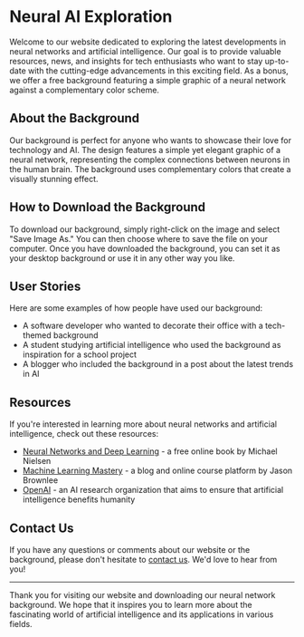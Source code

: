 <!--font:Inter-->

# Neural AI Exploration

Welcome to our website dedicated to exploring the latest developments in neural networks and artificial intelligence. Our goal is to provide valuable resources, news, and insights for tech enthusiasts who want to stay up-to-date with the cutting-edge advancements in this exciting field. As a bonus, we offer a free background featuring a simple graphic of a neural network against a complementary color scheme.

## About the Background

Our background is perfect for anyone who wants to showcase their love for technology and AI. The design features a simple yet elegant graphic of a neural network, representing the complex connections between neurons in the human brain. The background uses complementary colors that create a visually stunning effect.

## How to Download the Background

To download our background, simply right-click on the image and select "Save Image As." You can then choose where to save the file on your computer. Once you have downloaded the background, you can set it as your desktop background or use it in any other way you like.

## User Stories

Here are some examples of how people have used our background:

- A software developer who wanted to decorate their office with a tech-themed background
- A student studying artificial intelligence who used the background as inspiration for a school project
- A blogger who included the background in a post about the latest trends in AI

## Resources

If you're interested in learning more about neural networks and artificial intelligence, check out these resources:

- [Neural Networks and Deep Learning](http://neuralnetworksanddeeplearning.com/) - a free online book by Michael Nielsen
- [Machine Learning Mastery](https://machinelearningmastery.com/) - a blog and online course platform by Jason Brownlee
- [OpenAI](https://openai.com/) - an AI research organization that aims to ensure that artificial intelligence benefits humanity

## Contact Us

If you have any questions or comments about our website or the background, please don't hesitate to [contact us](#contact). We'd love to hear from you!

---

Thank you for visiting our website and downloading our neural network background. We hope that it inspires you to learn more about the fascinating world of artificial intelligence and its applications in various fields.

<!--

Write me content for website with wallpaper which alt text is:

"A wallpaper with a simple graphic of a neural network, against a background of complementary colors."

The name/title of the page should not be 1:1 copy of the alt text but rather a real content of the website which is using this wallpaper.

- Use markdown format 
- Start with heading
- Heading should be short and concise
- The content should look like a real website 
- The website should not be about the wallpaper, wallpaper is just a related background
- Heading should be contain work "wallpaper" or "background"
- Include real sections like references, contact, user stories, etc. use things relevant to the page purpose.
- Feel free to use structure like headings, bullets, numbering, blockquotes, paragraphs, horizontal lines, etc.
- You can use formatting like bold or _italic_
- You can include UTF-8 emojis
- Links should be only #hash anchors (and you can refer to the document itself)
- Do not include images


---


# Neural Network Background Wallpaper for Tech Enthusiasts

Welcome to our website dedicated to tech enthusiasts who want to stay up-to-date with the latest developments in neural networks. Our website provides valuable resources, news, and insights into the world of artificial intelligence. As a bonus, we offer a free wallpaper featuring a simple graphic of a neural network against a background of complementary colors.

## About the Wallpaper

Our wallpaper is perfect for anyone who wants to showcase their love for technology and AI. The design features a simple yet elegant graphic of a neural network, which represents the complex connections between neurons in the human brain. The background is made up of complementary colors that create a visually stunning effect.

## How to Download the Wallpaper

To download our wallpaper, simply right-click on the image and select "Save Image As." You can then choose where to save the file on your computer. Once you have downloaded the wallpaper, you can set it as your desktop background or use it in any other way you like.

## User Stories

Here are some examples of how people have used our wallpaper:

- A software developer who wanted to decorate their office with a tech-themed wallpaper
- A student studying artificial intelligence who used the wallpaper as inspiration for a school project
- A blogger who included the wallpaper in a post about the latest trends in AI

## References

If you're interested in learning more about neural networks and artificial intelligence, check out these resources:

- [Neural Networks and Deep Learning](http://neuralnetworksanddeeplearning.com/) - a free online book by Michael Nielsen
- [Machine Learning Mastery](https://machinelearningmastery.com/) - a blog and online course platform by Jason Brownlee
- [OpenAI](https://openai.com/) - an AI research organization that aims to ensure that artificial intelligence benefits humanity

## Contact Us

If you have any questions or comments about our website or the wallpaper, please don't hesitate to [contact us](#contact). We'd love to hear from you!

---

Thank you for visiting our website and downloading our neural network background wallpaper. We hope that it inspires you to learn more about the fascinating world of artificial intelligence.


---


Heading should not include word "wallpaper". The website should not be about the wallpaper itself, wallpaper is just a related background, rewrite whole content.


---


# Exploring the Fascinating World of Neural Networks

Welcome to our website dedicated to exploring the latest developments in neural networks and artificial intelligence. Our goal is to provide valuable resources, news, and insights for tech enthusiasts who want to stay up-to-date with the cutting-edge advancements in this exciting field. As a bonus, we offer a free background featuring a simple graphic of a neural network against a background of complementary colors.

## About the Background

Our background is a perfect complement to anyone who wants to showcase their love for technology and AI. The design features a simple yet elegant graphic of a neural network, which represents the complex connections between neurons in the human brain. The background is made up of complementary colors that create a visually stunning effect.

## How to Download the Background

To download our background, simply right-click on the image and select "Save Image As." You can then choose where to save the file on your computer. Once you have downloaded the background, you can set it as your desktop background or use it in any other way you like.

## User Stories

Here are some examples of how people have used our background:

- A software developer who wanted to decorate their office with a tech-themed background
- A student studying artificial intelligence who used the background as inspiration for a school project
- A blogger who included the background in a post about the latest trends in AI

## Resources

If you're interested in learning more about neural networks and artificial intelligence, check out these resources:

- [Neural Networks and Deep Learning](http://neuralnetworksanddeeplearning.com/) - a free online book by Michael Nielsen
- [Machine Learning Mastery](https://machinelearningmastery.com/) - a blog and online course platform by Jason Brownlee
- [OpenAI](https://openai.com/) - an AI research organization that aims to ensure that artificial intelligence benefits humanity

## Contact Us

If you have any questions or comments about our website or the background, please don't hesitate to [contact us](#contact). We'd love to hear from you!

---

Thank you for visiting our website and downloading our neural network background. We hope that it inspires you to learn more about the fascinating world of artificial intelligence and its applications in various fields.


---


Heading is too long, rewrite whole content.


---


# Discovering Neural Networks and Artificial Intelligence

Welcome to our website dedicated to exploring the latest developments in neural networks and artificial intelligence. Our goal is to provide valuable resources, news, and insights for tech enthusiasts who want to stay up-to-date with the cutting-edge advancements in this exciting field. As a bonus, we offer a free background featuring a simple graphic of a neural network against a complementary color scheme.

## About the Background

Our background is perfect for anyone who wants to showcase their love for technology and AI. The design features a simple yet elegant graphic of a neural network, which represents the complex connections between neurons in the human brain. The background uses complementary colors that create a visually stunning effect.

## How to Download the Background

To download our background, simply right-click on the image and select "Save Image As." You can then choose where to save the file on your computer. Once you have downloaded the background, you can set it as your desktop background or use it in any other way you like.

## User Stories

Here are some examples of how people have used our background:

- A software developer who wanted to decorate their office with a tech-themed background
- A student studying artificial intelligence who used the background as inspiration for a school project
- A blogger who included the background in a post about the latest trends in AI

## Resources

If you're interested in learning more about neural networks and artificial intelligence, check out these resources:

- [Neural Networks and Deep Learning](http://neuralnetworksanddeeplearning.com/) - a free online book by Michael Nielsen
- [Machine Learning Mastery](https://machinelearningmastery.com/) - a blog and online course platform by Jason Brownlee
- [OpenAI](https://openai.com/) - an AI research organization that aims to ensure that artificial intelligence benefits humanity

## Contact Us

If you have any questions or comments about our website or the background, please don't hesitate to [contact us](#contact). We'd love to hear from you!

---

Thank you for visiting our website and downloading our neural network background. We hope that it inspires you to learn more about the fascinating world of artificial intelligence and its applications in various fields.


---


Heading is too long, rewrite whole content.


---


# Exploring Neural Networks and AI

Welcome to our website dedicated to exploring the latest developments in neural networks and artificial intelligence. Our goal is to provide valuable resources, news, and insights for tech enthusiasts who want to stay up-to-date with the cutting-edge advancements in this exciting field. As a bonus, we offer a free background featuring a simple graphic of a neural network against a complementary color scheme.

## About the Background

Our background is perfect for anyone who wants to showcase their love for technology and AI. The design features a simple yet elegant graphic of a neural network, representing the complex connections between neurons in the human brain. The background uses complementary colors that create a visually stunning effect.

## How to Download the Background

To download our background, simply right-click on the image and select "Save Image As." You can then choose where to save the file on your computer. Once you have downloaded the background, you can set it as your desktop background or use it in any other way you like.

## User Stories

Here are some examples of how people have used our background:

- A software developer who wanted to decorate their office with a tech-themed background
- A student studying artificial intelligence who used the background as inspiration for a school project
- A blogger who included the background in a post about the latest trends in AI

## Resources

If you're interested in learning more about neural networks and artificial intelligence, check out these resources:

- [Neural Networks and Deep Learning](http://neuralnetworksanddeeplearning.com/) - a free online book by Michael Nielsen
- [Machine Learning Mastery](https://machinelearningmastery.com/) - a blog and online course platform by Jason Brownlee
- [OpenAI](https://openai.com/) - an AI research organization that aims to ensure that artificial intelligence benefits humanity

## Contact Us

If you have any questions or comments about our website or the background, please don't hesitate to [contact us](#contact). We'd love to hear from you!

---

Thank you for visiting our website and downloading our neural network background. We hope that it inspires you to learn more about the fascinating world of artificial intelligence and its applications in various fields.


---


Write me a Google font which is best fitting for the website.

Pick from the list:
- IBM Plex Sans
- Inter
- Exo 2
- Roboto
- Playfair Display
- Lobster
- Futura
- Dancing Script
- Raleway
- Lato
- Open Sans
- Poppins
- Alegreya
- Montserrat
- Great Vibes
- Barlow Condensed
- Orbitron


Write just the font name nothing else.


---


Inter

-->
